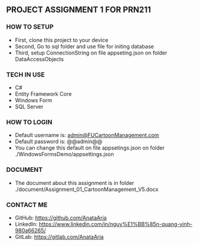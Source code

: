 ## PROJECT ASSIGNMENT 1 FOR PRN211

### HOW TO SETUP
- First, clone this project to your device
- Second, Go to sql folder and use file for initing database
- Third, setup ConnectionString on file appseting.json on folder DataAccessObjects

### TECH IN USE

- C#
- Entity Framework Core
- Windows Form
- SQL Server

### HOW TO LOGIN

- Default username is: admin@FUCartoonManagement.com
- Default password is: @@admin@@
- You can change this default on file appsetings.json on folder ./WindowsFormsDemo/appsettings.json

### DOCUMENT
- The document about this assignment is in folder ./document/Assignment_01_CartoonManagement_V5.docx
### CONTACT ME
- GitHub: https://github.com/AnataAria
- LinkedIn: https://www.linkedin.com/in/nguy%E1%BB%85n-quang-vinh-980a66265/
- GitLab: https://gitlab.com/AnataAria


